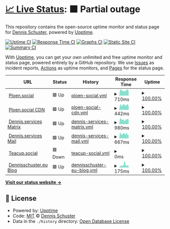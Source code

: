 # [📈 Live Status](https://uptime.dennis.services): <!--live status--> **🟧 Partial outage**

This repository contains the open-source uptime monitor and status page for [Dennis Schuster](https://uptime.dennis.services), powered by [Upptime](https://github.com/upptime/upptime).

[![Uptime CI](https://github.com/Dennisschu/uptime/workflows/Uptime%20CI/badge.svg)](https://github.com/Dennisschu/uptime/actions?query=workflow%3A%22Uptime+CI%22)
[![Response Time CI](https://github.com/Dennisschu/uptime/workflows/Response%20Time%20CI/badge.svg)](https://github.com/Dennisschu/uptime/actions?query=workflow%3A%22Response+Time+CI%22)
[![Graphs CI](https://github.com/Dennisschu/uptime/workflows/Graphs%20CI/badge.svg)](https://github.com/Dennisschu/uptime/actions?query=workflow%3A%22Graphs+CI%22)
[![Static Site CI](https://github.com/Dennisschu/uptime/workflows/Static%20Site%20CI/badge.svg)](https://github.com/Dennisschu/uptime/actions?query=workflow%3A%22Static+Site+CI%22)
[![Summary CI](https://github.com/Dennisschu/uptime/workflows/Summary%20CI/badge.svg)](https://github.com/Dennisschu/uptime/actions?query=workflow%3A%22Summary+CI%22)

With [Upptime](https://upptime.js.org), you can get your own unlimited and free uptime monitor and status page, powered entirely by a GitHub repository. We use [Issues](https://github.com/Dennisschu/uptime/issues) as incident reports, [Actions](https://github.com/Dennisschu/uptime/actions) as uptime monitors, and [Pages](https://uptime.dennis.services) for the status page.

<!--start: status pages-->
<!-- This summary is generated by Upptime (https://github.com/upptime/upptime) -->
<!-- Do not edit this manually, your changes will be overwritten -->
<!-- prettier-ignore -->
| URL | Status | History | Response Time | Uptime |
| --- | ------ | ------- | ------------- | ------ |
| <img alt="" src="https://icons.duckduckgo.com/ip3/ploen.social.ico" height="13"> [Ploen.social](https://Ploen.social) | 🟩 Up | [ploen-social.yml](https://github.com/Dennisschu/uptime/commits/HEAD/history/ploen-social.yml) | <details><summary><img alt="Response time graph" src="./graphs/ploen-social/response-time-week.png" height="20"> 710ms</summary><br><a href="https://uptime.dennis.services/history/ploen-social"><img alt="Response time 1661" src="https://img.shields.io/endpoint?url=https%3A%2F%2Fraw.githubusercontent.com%2FDennisschu%2Fuptime%2FHEAD%2Fapi%2Fploen-social%2Fresponse-time.json"></a><br><a href="https://uptime.dennis.services/history/ploen-social"><img alt="24-hour response time 772" src="https://img.shields.io/endpoint?url=https%3A%2F%2Fraw.githubusercontent.com%2FDennisschu%2Fuptime%2FHEAD%2Fapi%2Fploen-social%2Fresponse-time-day.json"></a><br><a href="https://uptime.dennis.services/history/ploen-social"><img alt="7-day response time 710" src="https://img.shields.io/endpoint?url=https%3A%2F%2Fraw.githubusercontent.com%2FDennisschu%2Fuptime%2FHEAD%2Fapi%2Fploen-social%2Fresponse-time-week.json"></a><br><a href="https://uptime.dennis.services/history/ploen-social"><img alt="30-day response time 701" src="https://img.shields.io/endpoint?url=https%3A%2F%2Fraw.githubusercontent.com%2FDennisschu%2Fuptime%2FHEAD%2Fapi%2Fploen-social%2Fresponse-time-month.json"></a><br><a href="https://uptime.dennis.services/history/ploen-social"><img alt="1-year response time 1661" src="https://img.shields.io/endpoint?url=https%3A%2F%2Fraw.githubusercontent.com%2FDennisschu%2Fuptime%2FHEAD%2Fapi%2Fploen-social%2Fresponse-time-year.json"></a></details> | <details><summary><a href="https://uptime.dennis.services/history/ploen-social">100.00%</a></summary><a href="https://uptime.dennis.services/history/ploen-social"><img alt="All-time uptime 100.00%" src="https://img.shields.io/endpoint?url=https%3A%2F%2Fraw.githubusercontent.com%2FDennisschu%2Fuptime%2FHEAD%2Fapi%2Fploen-social%2Fuptime.json"></a><br><a href="https://uptime.dennis.services/history/ploen-social"><img alt="24-hour uptime 100.00%" src="https://img.shields.io/endpoint?url=https%3A%2F%2Fraw.githubusercontent.com%2FDennisschu%2Fuptime%2FHEAD%2Fapi%2Fploen-social%2Fuptime-day.json"></a><br><a href="https://uptime.dennis.services/history/ploen-social"><img alt="7-day uptime 100.00%" src="https://img.shields.io/endpoint?url=https%3A%2F%2Fraw.githubusercontent.com%2FDennisschu%2Fuptime%2FHEAD%2Fapi%2Fploen-social%2Fuptime-week.json"></a><br><a href="https://uptime.dennis.services/history/ploen-social"><img alt="30-day uptime 100.00%" src="https://img.shields.io/endpoint?url=https%3A%2F%2Fraw.githubusercontent.com%2FDennisschu%2Fuptime%2FHEAD%2Fapi%2Fploen-social%2Fuptime-month.json"></a><br><a href="https://uptime.dennis.services/history/ploen-social"><img alt="1-year uptime 100.00%" src="https://img.shields.io/endpoint?url=https%3A%2F%2Fraw.githubusercontent.com%2FDennisschu%2Fuptime%2FHEAD%2Fapi%2Fploen-social%2Fuptime-year.json"></a></details>
| <img alt="" src="https://icons.duckduckgo.com/ip3/cdn.ploen.social.ico" height="13"> [Ploen.social CDN](https://cdn.Ploen.social) | 🟩 Up | [ploen-social-cdn.yml](https://github.com/Dennisschu/uptime/commits/HEAD/history/ploen-social-cdn.yml) | <details><summary><img alt="Response time graph" src="./graphs/ploen-social-cdn/response-time-week.png" height="20"> 442ms</summary><br><a href="https://uptime.dennis.services/history/ploen-social-cdn"><img alt="Response time 482" src="https://img.shields.io/endpoint?url=https%3A%2F%2Fraw.githubusercontent.com%2FDennisschu%2Fuptime%2FHEAD%2Fapi%2Fploen-social-cdn%2Fresponse-time.json"></a><br><a href="https://uptime.dennis.services/history/ploen-social-cdn"><img alt="24-hour response time 488" src="https://img.shields.io/endpoint?url=https%3A%2F%2Fraw.githubusercontent.com%2FDennisschu%2Fuptime%2FHEAD%2Fapi%2Fploen-social-cdn%2Fresponse-time-day.json"></a><br><a href="https://uptime.dennis.services/history/ploen-social-cdn"><img alt="7-day response time 442" src="https://img.shields.io/endpoint?url=https%3A%2F%2Fraw.githubusercontent.com%2FDennisschu%2Fuptime%2FHEAD%2Fapi%2Fploen-social-cdn%2Fresponse-time-week.json"></a><br><a href="https://uptime.dennis.services/history/ploen-social-cdn"><img alt="30-day response time 533" src="https://img.shields.io/endpoint?url=https%3A%2F%2Fraw.githubusercontent.com%2FDennisschu%2Fuptime%2FHEAD%2Fapi%2Fploen-social-cdn%2Fresponse-time-month.json"></a><br><a href="https://uptime.dennis.services/history/ploen-social-cdn"><img alt="1-year response time 482" src="https://img.shields.io/endpoint?url=https%3A%2F%2Fraw.githubusercontent.com%2FDennisschu%2Fuptime%2FHEAD%2Fapi%2Fploen-social-cdn%2Fresponse-time-year.json"></a></details> | <details><summary><a href="https://uptime.dennis.services/history/ploen-social-cdn">100.00%</a></summary><a href="https://uptime.dennis.services/history/ploen-social-cdn"><img alt="All-time uptime 100.00%" src="https://img.shields.io/endpoint?url=https%3A%2F%2Fraw.githubusercontent.com%2FDennisschu%2Fuptime%2FHEAD%2Fapi%2Fploen-social-cdn%2Fuptime.json"></a><br><a href="https://uptime.dennis.services/history/ploen-social-cdn"><img alt="24-hour uptime 100.00%" src="https://img.shields.io/endpoint?url=https%3A%2F%2Fraw.githubusercontent.com%2FDennisschu%2Fuptime%2FHEAD%2Fapi%2Fploen-social-cdn%2Fuptime-day.json"></a><br><a href="https://uptime.dennis.services/history/ploen-social-cdn"><img alt="7-day uptime 100.00%" src="https://img.shields.io/endpoint?url=https%3A%2F%2Fraw.githubusercontent.com%2FDennisschu%2Fuptime%2FHEAD%2Fapi%2Fploen-social-cdn%2Fuptime-week.json"></a><br><a href="https://uptime.dennis.services/history/ploen-social-cdn"><img alt="30-day uptime 100.00%" src="https://img.shields.io/endpoint?url=https%3A%2F%2Fraw.githubusercontent.com%2FDennisschu%2Fuptime%2FHEAD%2Fapi%2Fploen-social-cdn%2Fuptime-month.json"></a><br><a href="https://uptime.dennis.services/history/ploen-social-cdn"><img alt="1-year uptime 100.00%" src="https://img.shields.io/endpoint?url=https%3A%2F%2Fraw.githubusercontent.com%2FDennisschu%2Fuptime%2FHEAD%2Fapi%2Fploen-social-cdn%2Fuptime-year.json"></a></details>
| <img alt="" src="https://icons.duckduckgo.com/ip3/matrix.dennis.services.ico" height="13"> [Dennis.services Matrix](https://matrix.dennis.services) | 🟩 Up | [dennis-services-matrix.yml](https://github.com/Dennisschu/uptime/commits/HEAD/history/dennis-services-matrix.yml) | <details><summary><img alt="Response time graph" src="./graphs/dennis-services-matrix/response-time-week.png" height="20"> 980ms</summary><br><a href="https://uptime.dennis.services/history/dennis-services-matrix"><img alt="Response time 927" src="https://img.shields.io/endpoint?url=https%3A%2F%2Fraw.githubusercontent.com%2FDennisschu%2Fuptime%2FHEAD%2Fapi%2Fdennis-services-matrix%2Fresponse-time.json"></a><br><a href="https://uptime.dennis.services/history/dennis-services-matrix"><img alt="24-hour response time 1117" src="https://img.shields.io/endpoint?url=https%3A%2F%2Fraw.githubusercontent.com%2FDennisschu%2Fuptime%2FHEAD%2Fapi%2Fdennis-services-matrix%2Fresponse-time-day.json"></a><br><a href="https://uptime.dennis.services/history/dennis-services-matrix"><img alt="7-day response time 980" src="https://img.shields.io/endpoint?url=https%3A%2F%2Fraw.githubusercontent.com%2FDennisschu%2Fuptime%2FHEAD%2Fapi%2Fdennis-services-matrix%2Fresponse-time-week.json"></a><br><a href="https://uptime.dennis.services/history/dennis-services-matrix"><img alt="30-day response time 987" src="https://img.shields.io/endpoint?url=https%3A%2F%2Fraw.githubusercontent.com%2FDennisschu%2Fuptime%2FHEAD%2Fapi%2Fdennis-services-matrix%2Fresponse-time-month.json"></a><br><a href="https://uptime.dennis.services/history/dennis-services-matrix"><img alt="1-year response time 927" src="https://img.shields.io/endpoint?url=https%3A%2F%2Fraw.githubusercontent.com%2FDennisschu%2Fuptime%2FHEAD%2Fapi%2Fdennis-services-matrix%2Fresponse-time-year.json"></a></details> | <details><summary><a href="https://uptime.dennis.services/history/dennis-services-matrix">100.00%</a></summary><a href="https://uptime.dennis.services/history/dennis-services-matrix"><img alt="All-time uptime 100.00%" src="https://img.shields.io/endpoint?url=https%3A%2F%2Fraw.githubusercontent.com%2FDennisschu%2Fuptime%2FHEAD%2Fapi%2Fdennis-services-matrix%2Fuptime.json"></a><br><a href="https://uptime.dennis.services/history/dennis-services-matrix"><img alt="24-hour uptime 100.00%" src="https://img.shields.io/endpoint?url=https%3A%2F%2Fraw.githubusercontent.com%2FDennisschu%2Fuptime%2FHEAD%2Fapi%2Fdennis-services-matrix%2Fuptime-day.json"></a><br><a href="https://uptime.dennis.services/history/dennis-services-matrix"><img alt="7-day uptime 100.00%" src="https://img.shields.io/endpoint?url=https%3A%2F%2Fraw.githubusercontent.com%2FDennisschu%2Fuptime%2FHEAD%2Fapi%2Fdennis-services-matrix%2Fuptime-week.json"></a><br><a href="https://uptime.dennis.services/history/dennis-services-matrix"><img alt="30-day uptime 100.00%" src="https://img.shields.io/endpoint?url=https%3A%2F%2Fraw.githubusercontent.com%2FDennisschu%2Fuptime%2FHEAD%2Fapi%2Fdennis-services-matrix%2Fuptime-month.json"></a><br><a href="https://uptime.dennis.services/history/dennis-services-matrix"><img alt="1-year uptime 100.00%" src="https://img.shields.io/endpoint?url=https%3A%2F%2Fraw.githubusercontent.com%2FDennisschu%2Fuptime%2FHEAD%2Fapi%2Fdennis-services-matrix%2Fuptime-year.json"></a></details>
| <img alt="" src="https://icons.duckduckgo.com/ip3/mail-1.dennis.services.ico" height="13"> [Dennis.services Mail](https://mail-1.dennis.services) | 🟩 Up | [dennis-services-mail.yml](https://github.com/Dennisschu/uptime/commits/HEAD/history/dennis-services-mail.yml) | <details><summary><img alt="Response time graph" src="./graphs/dennis-services-mail/response-time-week.png" height="20"> 667ms</summary><br><a href="https://uptime.dennis.services/history/dennis-services-mail"><img alt="Response time 1012" src="https://img.shields.io/endpoint?url=https%3A%2F%2Fraw.githubusercontent.com%2FDennisschu%2Fuptime%2FHEAD%2Fapi%2Fdennis-services-mail%2Fresponse-time.json"></a><br><a href="https://uptime.dennis.services/history/dennis-services-mail"><img alt="24-hour response time 689" src="https://img.shields.io/endpoint?url=https%3A%2F%2Fraw.githubusercontent.com%2FDennisschu%2Fuptime%2FHEAD%2Fapi%2Fdennis-services-mail%2Fresponse-time-day.json"></a><br><a href="https://uptime.dennis.services/history/dennis-services-mail"><img alt="7-day response time 667" src="https://img.shields.io/endpoint?url=https%3A%2F%2Fraw.githubusercontent.com%2FDennisschu%2Fuptime%2FHEAD%2Fapi%2Fdennis-services-mail%2Fresponse-time-week.json"></a><br><a href="https://uptime.dennis.services/history/dennis-services-mail"><img alt="30-day response time 1453" src="https://img.shields.io/endpoint?url=https%3A%2F%2Fraw.githubusercontent.com%2FDennisschu%2Fuptime%2FHEAD%2Fapi%2Fdennis-services-mail%2Fresponse-time-month.json"></a><br><a href="https://uptime.dennis.services/history/dennis-services-mail"><img alt="1-year response time 1012" src="https://img.shields.io/endpoint?url=https%3A%2F%2Fraw.githubusercontent.com%2FDennisschu%2Fuptime%2FHEAD%2Fapi%2Fdennis-services-mail%2Fresponse-time-year.json"></a></details> | <details><summary><a href="https://uptime.dennis.services/history/dennis-services-mail">100.00%</a></summary><a href="https://uptime.dennis.services/history/dennis-services-mail"><img alt="All-time uptime 100.00%" src="https://img.shields.io/endpoint?url=https%3A%2F%2Fraw.githubusercontent.com%2FDennisschu%2Fuptime%2FHEAD%2Fapi%2Fdennis-services-mail%2Fuptime.json"></a><br><a href="https://uptime.dennis.services/history/dennis-services-mail"><img alt="24-hour uptime 100.00%" src="https://img.shields.io/endpoint?url=https%3A%2F%2Fraw.githubusercontent.com%2FDennisschu%2Fuptime%2FHEAD%2Fapi%2Fdennis-services-mail%2Fuptime-day.json"></a><br><a href="https://uptime.dennis.services/history/dennis-services-mail"><img alt="7-day uptime 100.00%" src="https://img.shields.io/endpoint?url=https%3A%2F%2Fraw.githubusercontent.com%2FDennisschu%2Fuptime%2FHEAD%2Fapi%2Fdennis-services-mail%2Fuptime-week.json"></a><br><a href="https://uptime.dennis.services/history/dennis-services-mail"><img alt="30-day uptime 100.00%" src="https://img.shields.io/endpoint?url=https%3A%2F%2Fraw.githubusercontent.com%2FDennisschu%2Fuptime%2FHEAD%2Fapi%2Fdennis-services-mail%2Fuptime-month.json"></a><br><a href="https://uptime.dennis.services/history/dennis-services-mail"><img alt="1-year uptime 100.00%" src="https://img.shields.io/endpoint?url=https%3A%2F%2Fraw.githubusercontent.com%2FDennisschu%2Fuptime%2FHEAD%2Fapi%2Fdennis-services-mail%2Fuptime-year.json"></a></details>
| <img alt="" src="https://icons.duckduckgo.com/ip3/teacup.social.ico" height="13"> [Teacup.social](https://teacup.social) | 🟥 Down | [teacup-social.yml](https://github.com/Dennisschu/uptime/commits/HEAD/history/teacup-social.yml) | <details><summary><img alt="Response time graph" src="./graphs/teacup-social/response-time-week.png" height="20"> 0ms</summary><br><a href="https://uptime.dennis.services/history/teacup-social"><img alt="Response time 1490" src="https://img.shields.io/endpoint?url=https%3A%2F%2Fraw.githubusercontent.com%2FDennisschu%2Fuptime%2FHEAD%2Fapi%2Fteacup-social%2Fresponse-time.json"></a><br><a href="https://uptime.dennis.services/history/teacup-social"><img alt="24-hour response time 0" src="https://img.shields.io/endpoint?url=https%3A%2F%2Fraw.githubusercontent.com%2FDennisschu%2Fuptime%2FHEAD%2Fapi%2Fteacup-social%2Fresponse-time-day.json"></a><br><a href="https://uptime.dennis.services/history/teacup-social"><img alt="7-day response time 0" src="https://img.shields.io/endpoint?url=https%3A%2F%2Fraw.githubusercontent.com%2FDennisschu%2Fuptime%2FHEAD%2Fapi%2Fteacup-social%2Fresponse-time-week.json"></a><br><a href="https://uptime.dennis.services/history/teacup-social"><img alt="30-day response time 0" src="https://img.shields.io/endpoint?url=https%3A%2F%2Fraw.githubusercontent.com%2FDennisschu%2Fuptime%2FHEAD%2Fapi%2Fteacup-social%2Fresponse-time-month.json"></a><br><a href="https://uptime.dennis.services/history/teacup-social"><img alt="1-year response time 1490" src="https://img.shields.io/endpoint?url=https%3A%2F%2Fraw.githubusercontent.com%2FDennisschu%2Fuptime%2FHEAD%2Fapi%2Fteacup-social%2Fresponse-time-year.json"></a></details> | <details><summary><a href="https://uptime.dennis.services/history/teacup-social">100.00%</a></summary><a href="https://uptime.dennis.services/history/teacup-social"><img alt="All-time uptime 100.00%" src="https://img.shields.io/endpoint?url=https%3A%2F%2Fraw.githubusercontent.com%2FDennisschu%2Fuptime%2FHEAD%2Fapi%2Fteacup-social%2Fuptime.json"></a><br><a href="https://uptime.dennis.services/history/teacup-social"><img alt="24-hour uptime 100.00%" src="https://img.shields.io/endpoint?url=https%3A%2F%2Fraw.githubusercontent.com%2FDennisschu%2Fuptime%2FHEAD%2Fapi%2Fteacup-social%2Fuptime-day.json"></a><br><a href="https://uptime.dennis.services/history/teacup-social"><img alt="7-day uptime 100.00%" src="https://img.shields.io/endpoint?url=https%3A%2F%2Fraw.githubusercontent.com%2FDennisschu%2Fuptime%2FHEAD%2Fapi%2Fteacup-social%2Fuptime-week.json"></a><br><a href="https://uptime.dennis.services/history/teacup-social"><img alt="30-day uptime 100.00%" src="https://img.shields.io/endpoint?url=https%3A%2F%2Fraw.githubusercontent.com%2FDennisschu%2Fuptime%2FHEAD%2Fapi%2Fteacup-social%2Fuptime-month.json"></a><br><a href="https://uptime.dennis.services/history/teacup-social"><img alt="1-year uptime 100.00%" src="https://img.shields.io/endpoint?url=https%3A%2F%2Fraw.githubusercontent.com%2FDennisschu%2Fuptime%2FHEAD%2Fapi%2Fteacup-social%2Fuptime-year.json"></a></details>
| <img alt="" src="https://icons.duckduckgo.com/ip3/dennisschuster.eu.ico" height="13"> [Dennisschuster.eu Blog](https://Dennisschuster.eu) | 🟩 Up | [dennisschuster-eu-blog.yml](https://github.com/Dennisschu/uptime/commits/HEAD/history/dennisschuster-eu-blog.yml) | <details><summary><img alt="Response time graph" src="./graphs/dennisschuster-eu-blog/response-time-week.png" height="20"> 175ms</summary><br><a href="https://uptime.dennis.services/history/dennisschuster-eu-blog"><img alt="Response time 211" src="https://img.shields.io/endpoint?url=https%3A%2F%2Fraw.githubusercontent.com%2FDennisschu%2Fuptime%2FHEAD%2Fapi%2Fdennisschuster-eu-blog%2Fresponse-time.json"></a><br><a href="https://uptime.dennis.services/history/dennisschuster-eu-blog"><img alt="24-hour response time 125" src="https://img.shields.io/endpoint?url=https%3A%2F%2Fraw.githubusercontent.com%2FDennisschu%2Fuptime%2FHEAD%2Fapi%2Fdennisschuster-eu-blog%2Fresponse-time-day.json"></a><br><a href="https://uptime.dennis.services/history/dennisschuster-eu-blog"><img alt="7-day response time 175" src="https://img.shields.io/endpoint?url=https%3A%2F%2Fraw.githubusercontent.com%2FDennisschu%2Fuptime%2FHEAD%2Fapi%2Fdennisschuster-eu-blog%2Fresponse-time-week.json"></a><br><a href="https://uptime.dennis.services/history/dennisschuster-eu-blog"><img alt="30-day response time 191" src="https://img.shields.io/endpoint?url=https%3A%2F%2Fraw.githubusercontent.com%2FDennisschu%2Fuptime%2FHEAD%2Fapi%2Fdennisschuster-eu-blog%2Fresponse-time-month.json"></a><br><a href="https://uptime.dennis.services/history/dennisschuster-eu-blog"><img alt="1-year response time 211" src="https://img.shields.io/endpoint?url=https%3A%2F%2Fraw.githubusercontent.com%2FDennisschu%2Fuptime%2FHEAD%2Fapi%2Fdennisschuster-eu-blog%2Fresponse-time-year.json"></a></details> | <details><summary><a href="https://uptime.dennis.services/history/dennisschuster-eu-blog">100.00%</a></summary><a href="https://uptime.dennis.services/history/dennisschuster-eu-blog"><img alt="All-time uptime 100.00%" src="https://img.shields.io/endpoint?url=https%3A%2F%2Fraw.githubusercontent.com%2FDennisschu%2Fuptime%2FHEAD%2Fapi%2Fdennisschuster-eu-blog%2Fuptime.json"></a><br><a href="https://uptime.dennis.services/history/dennisschuster-eu-blog"><img alt="24-hour uptime 100.00%" src="https://img.shields.io/endpoint?url=https%3A%2F%2Fraw.githubusercontent.com%2FDennisschu%2Fuptime%2FHEAD%2Fapi%2Fdennisschuster-eu-blog%2Fuptime-day.json"></a><br><a href="https://uptime.dennis.services/history/dennisschuster-eu-blog"><img alt="7-day uptime 100.00%" src="https://img.shields.io/endpoint?url=https%3A%2F%2Fraw.githubusercontent.com%2FDennisschu%2Fuptime%2FHEAD%2Fapi%2Fdennisschuster-eu-blog%2Fuptime-week.json"></a><br><a href="https://uptime.dennis.services/history/dennisschuster-eu-blog"><img alt="30-day uptime 100.00%" src="https://img.shields.io/endpoint?url=https%3A%2F%2Fraw.githubusercontent.com%2FDennisschu%2Fuptime%2FHEAD%2Fapi%2Fdennisschuster-eu-blog%2Fuptime-month.json"></a><br><a href="https://uptime.dennis.services/history/dennisschuster-eu-blog"><img alt="1-year uptime 100.00%" src="https://img.shields.io/endpoint?url=https%3A%2F%2Fraw.githubusercontent.com%2FDennisschu%2Fuptime%2FHEAD%2Fapi%2Fdennisschuster-eu-blog%2Fuptime-year.json"></a></details>

<!--end: status pages-->

[**Visit our status website →**](https://uptime.dennis.services)

## 📄 License

- Powered by: [Upptime](https://github.com/upptime/upptime)
- Code: [MIT](./LICENSE) © [Dennis Schuster](https://uptime.dennis.services)
- Data in the `./history` directory: [Open Database License](https://opendatacommons.org/licenses/odbl/1-0/)
